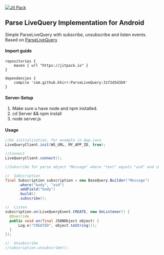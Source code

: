 [![Jit Pack](https://img.shields.io/badge/JitPack-ParseLiveQUery-green.svg)](https://jitpack.io/#khirr/ParseLiveQuery/-SNAPSHOT)
## Parse LiveQuery Implementation for Android
Simple ParseLiveQuery with subscribe, unsubscribe and listen events.
Based on [ParseLiveQuery](https://github.com/TGIO/ParseLiveQuery)

#### Import guide

```
repositories {
    maven { url "https://jitpack.io" }
}

dependencies {
    compile 'com.github.khirr:ParseLiveQuery:31f2d5d3b9'
}
```

#### Server-Setup

1. Make sure u have node and npm installed.
2. cd Server && npm install
3. node server.js


#### Usage


  ```java
//Do initialization, for example in App.java
LiveQueryClient.init(WS_URL, MY_APP_ID, true);

//Connect
LiveQueryClient.connect();

//Subscribe for parse object "Message" where "text" equals "asd" and include "text" field in response

//  Subscription
final Subscription subscription = new BaseQuery.Builder("Message")
        .where("body", "asd")
        .addField("body")
        .build()
        .subscribe();

//  Listen
subscription.on(LiveQueryEvent.CREATE, new OnListener() {
    @Override
    public void on(final JSONObject object) {
        Log.e("CREATED", object.toString());
    }
});

//  Unsubscribe
//subscription.unsubscribe();

  ```
